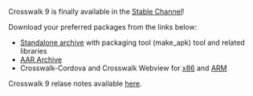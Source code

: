Crosswalk 9 is finally available in the [Stable Channel](https://download.01.org/crosswalk/releases/crosswalk/android/stable/)!

Download your preferred packages from the links below:


- [Standalone archive](https://download.01.org/crosswalk/releases/crosswalk/android/stable/9.38.208.10/crosswalk-9.38.208.10.zip) with packaging tool (make_apk) tool and related libraries
- [AAR Archive](https://download.01.org/crosswalk/releases/crosswalk/android/stable/9.38.208.10/crosswalk-9.38.208.10.aar)
- Crosswalk-Cordova and Crosswalk Webview for [x86](https://download.01.org/crosswalk/releases/crosswalk/android/stable/9.38.208.10/x86/) and [ARM](https://download.01.org/crosswalk/releases/crosswalk/android/stable/9.38.208.10/arm/) 

Crosswalk 9 relase notes available [here](https://github.com/crosswalk-project/crosswalk-website/wiki/Crosswalk-9-release-notes).
